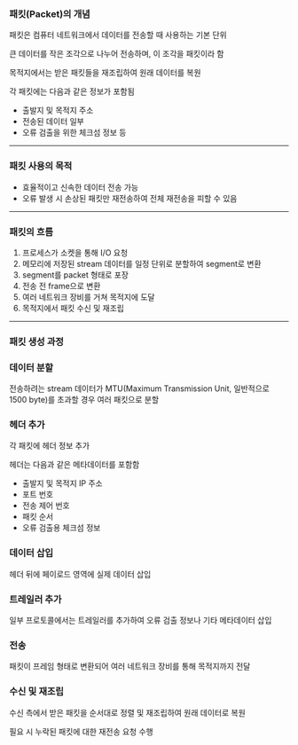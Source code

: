 ### 패킷(Packet)의 개념

패킷은 컴퓨터 네트워크에서 데이터를 전송할 때 사용하는 기본 단위

큰 데이터를 작은 조각으로 나누어 전송하며, 이 조각을 패킷이라 함

목적지에서는 받은 패킷들을 재조립하여 원래 데이터를 복원

각 패킷에는 다음과 같은 정보가 포함됨

- 출발지 및 목적지 주소
- 전송된 데이터 일부
- 오류 검출을 위한 체크섬 정보 등

---

### 패킷 사용의 목적

- 효율적이고 신속한 데이터 전송 가능
- 오류 발생 시 손상된 패킷만 재전송하여 전체 재전송을 피할 수 있음

---

### 패킷의 흐름

1. 프로세스가 소켓을 통해 I/O 요청
2. 메모리에 저장된 stream 데이터를 일정 단위로 분할하여 segment로 변환
3. segment를 packet 형태로 포장
4. 전송 전 frame으로 변환
5. 여러 네트워크 장비를 거쳐 목적지에 도달
6. 목적지에서 패킷 수신 및 재조립

---

### 패킷 생성 과정

### 데이터 분할

전송하려는 stream 데이터가 MTU(Maximum Transmission Unit, 일반적으로 1500 byte)를 초과할 경우 여러 패킷으로 분할

### 헤더 추가

각 패킷에 헤더 정보 추가

헤더는 다음과 같은 메타데이터를 포함함

- 출발지 및 목적지 IP 주소
- 포트 번호
- 전송 제어 번호
- 패킷 순서
- 오류 검출용 체크섬 정보

### 데이터 삽입

헤더 뒤에 페이로드 영역에 실제 데이터 삽입

### 트레일러 추가

일부 프로토콜에서는 트레일러를 추가하여 오류 검출 정보나 기타 메타데이터 삽입

### 전송

패킷이 프레임 형태로 변환되어 여러 네트워크 장비를 통해 목적지까지 전달

### 수신 및 재조립

수신 측에서 받은 패킷을 순서대로 정렬 및 재조립하여 원래 데이터로 복원

필요 시 누락된 패킷에 대한 재전송 요청 수행
